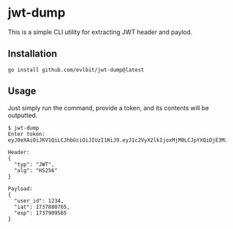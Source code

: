 # jwt-dump

This is a simple CLI utility for extracting JWT header and paylod.

## Installation

```
go install github.com/evlbit/jwt-dump@latest
```

## Usage

Just simply run the command, provide a token, and its contents will be outputted.

```
$ jwt-dump
Enter token:
eyJ0eXAiOiJKV1QiLCJhbGciOiJIUzI1NiJ9.eyJ1c2VyX2lkIjoxMjM0LCJpYXQiOjE3Mzc4ODA3NjUsImV4cCI6MTczNzkwOTU2NX0.vz0TO00wX8F_OhsMSsuDaRuKITJosIT2qmMoX8HTXf0

Header:
{
  "typ": "JWT",
  "alg": "HS256"
}

Payload:
{
  "user_id": 1234,
  "iat": 1737880765,
  "exp": 1737909565
}
```

